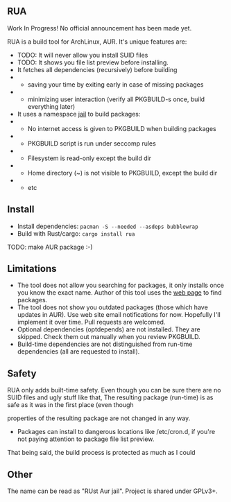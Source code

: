 ## RUA

Work In Progress! No official announcement has been made yet.

RUA is a build tool for ArchLinux, AUR. It's unique features are:

* TODO: It will never allow you install SUID files
* TODO: It shows you file list preview before installing.
* It fetches all dependencies (recursively) before building
* * saving your time by exiting early in case of missing packages
* * minimizing user interaction (verify all PKGBUILD-s once, build everything later)
* It uses a namespace [jail](https://github.com/projectatomic/bubblewrap) to build packages:
* * No internet access is given to PKGBUILD when building packages
* * PKGBUILD script is run under seccomp rules
* * Filesystem is read-only except the build dir
* * Home directory (~) is not visible to PKGBUILD, except the build dir
* * etc


## Install
* Install dependencies: `pacman -S --needed --asdeps bubblewrap`
* Build with Rust/cargo: `cargo install rua`

TODO: make AUR package :-)


## Limitations

* The tool does not allow you searching for packages, it only installs once you know the exact name. Author of this tool uses the [web page](https://aur.archlinux.org/packages/) to find packages.
* The tool does not show you outdated packages (those which have updates in AUR). Use web site email notifications for now. Hopefully I'll implement it over time. Pull requests are welcomed.
* Optional dependencies (optdepends) are not installed. They are skipped. Check them out manually when you review PKGBUILD.
* Build-time dependencies are not distinguished from run-time dependencies (all are requested to install).


## Safety
RUA only adds built-time safety. Even though you can be sure there are no SUID files and ugly stuff like that, The resulting package (run-time) is as safe as it was in the first place (even though

properties of the resulting package are not changed in any way.
* Packages can install to dangerous locations like /etc/cron.d, if you're not paying attention to package file list preview.

That being said, the build process is protected as much as I could


## Other

The name can be read as "RUst Aur jail". Project is shared under GPLv3+.
